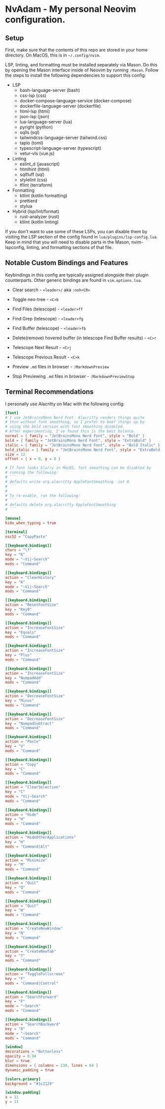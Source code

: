 # NvAdam - My personal Neovim configuration.

## Setup

First, make sure that the contents of this repo are stored in your home directory. On MacOS, this is in `~/.config/nvim`.

LSP, linting, and formatting must be installed separately via Mason. Do this by opening the Mason interface inside of Neovim by running `:Mason`. Follow the steps to install the following dependencies to support this config:

- LSP
  - bash-language-server (bash)
  - css-lsp (css)
  - docker-compose-language-service (docker-compose)
  - dockerfile-language-server (dockerfile)
  - html-lsp (html)
  - json-lsp (json)
  - lua-language-server (lua)
  - pyright (python)
  - sqlls (sql)
  - tailwindcss-language-server (tailwind.css)
  - taplo (toml)
  - typescript-language-server (typescript)
  - vetur-vls (vue.js)
- Linting
  - eslint_d (javascript)
  - htmlhint (html)
  - sqlfluff (sql)
  - stylelint (css)
  - tflint (terraform)
- Formatting
  - ktlint (kotlin formatting)
  - prettierd
  - stylua
- Hybrid (lsp/lint/format)
  - rust-analyzer (rust)
  - ktlint (kotlin linting)

If you don't want to use some of these LSPs, you can disable
them by visiting the LSP section of the config found in
`lua/plugins/lsp-config.lua`. Keep in mind that you will need to
disable parts in the Mason, nvim-lspconfig, linting, and formatting
sections of that file.

## Notable Custom Bindings and Features

Keybindings in this config are typically assigned
alongside their plugin counterparts. Other generic bindings
are found in `vim.options.lua`.

- Clear search - `<leader>/` aka `:noh<CR>`

- Toggle neo-tree - `<C>b`

- Find Files (telescope) - `<leader>ff`

- Find Grep (telescope) - `<leader>fg`

- Find Buffer (telescope) - `<leader>fb`

- Delete(remove) hovered buffer (in telescope Find Buffer results) - `<C>r`

- Telescope Next Result - `<C>j`

- Telescope Previous Result - `<C>k`

- Preview `.md` files in browser - `:MarkdownPreview`

- Stop Previewing `.md` files in browser - `:MarkdownPreviewStop`

## Terminal Recommendations

I personally use Alacritty on Mac with the following config:

````toml
[font]
# I use JetBrainsMono Nerd Font. Alacritty renders things quite
# thin without font smoothing, so I prefer to beef things up by
# using the bold version with font smoothing disabled.
# After experimenting, I've found this is the best balance.
normal = { family = "JetBrainsMono Nerd Font", style = "Bold" }
bold = { family = "JetBrainsMono Nerd Font", style = "ExtraBold" }
italic = { family = "JetBrainsMono Nerd Font", style = "Bold Italic" }
bold_italic = { family = "JetBrainsMono Nerd Font", style = "ExtraBold Italic" }
size = 12
offset = { x = 0, y = 0 }

# If font looks blurry in MacOS, font smoothing can be disabled by
# running the following:
# ```
# defaults write org.alacritty AppleFontSmoothing -int 0
# ```
#
# To re-enable, run the following:
# ```
# defaults delete org.alacritty AppleFontSmoothing
# ```

[mouse]
hide_when_typing = true

[terminal]
osc52 = "CopyPaste"

[[keyboard.bindings]]
chars = "\f"
key = "K"
mode = "~Vi|~Search"
mods = "Command"

[[keyboard.bindings]]
action = "ClearHistory"
key = "K"
mode = "~Vi|~Search"
mods = "Command"

[[keyboard.bindings]]
action = "ResetFontSize"
key = "Key0"
mods = "Command"

[[keyboard.bindings]]
action = "IncreaseFontSize"
key = "Equals"
mods = "Command"

[[keyboard.bindings]]
action = "IncreaseFontSize"
key = "Plus"
mods = "Command"

[[keyboard.bindings]]
action = "IncreaseFontSize"
key = "NumpadAdd"
mods = "Command"

[[keyboard.bindings]]
action = "DecreaseFontSize"
key = "Minus"
mods = "Command"

[[keyboard.bindings]]
action = "DecreaseFontSize"
key = "NumpadSubtract"
mods = "Command"

[[keyboard.bindings]]
action = "Paste"
key = "V"
mods = "Command"

[[keyboard.bindings]]
action = "Copy"
key = "C"
mods = "Command"

[[keyboard.bindings]]
action = "ClearSelection"
key = "C"
mode = "Vi|~Search"
mods = "Command"

[[keyboard.bindings]]
action = "Hide"
key = "H"
mods = "Command"

[[keyboard.bindings]]
action = "HideOtherApplications"
key = "H"
mods = "Command|Alt"

[[keyboard.bindings]]
action = "Minimize"
key = "M"
mods = "Command"

[[keyboard.bindings]]
action = "Quit"
key = "Q"
mods = "Command"

[[keyboard.bindings]]
action = "Quit"
key = "W"
mods = "Command"

[[keyboard.bindings]]
action = "CreateNewWindow"
key = "N"
mods = "Command"

[[keyboard.bindings]]
action = "CreateNewTab"
key = "T"
mods = "Command"

[[keyboard.bindings]]
action = "ToggleFullscreen"
key = "F"
mods = "Command|Control"

[[keyboard.bindings]]
action = "SearchForward"
key = "F"
mode = "~Search"
mods = "Command"

[[keyboard.bindings]]
action = "SearchBackward"
key = "B"
mode = "~Search"
mods = "Command"

[window]
decorations = "Buttonless"
opacity = 0.94
blur = true
dimensions = { columns = 230, lines = 64 }
dynamic_padding = true

[colors.primary]
background = "#1c2129"

[window.padding]
x = 11
y = 11
````

